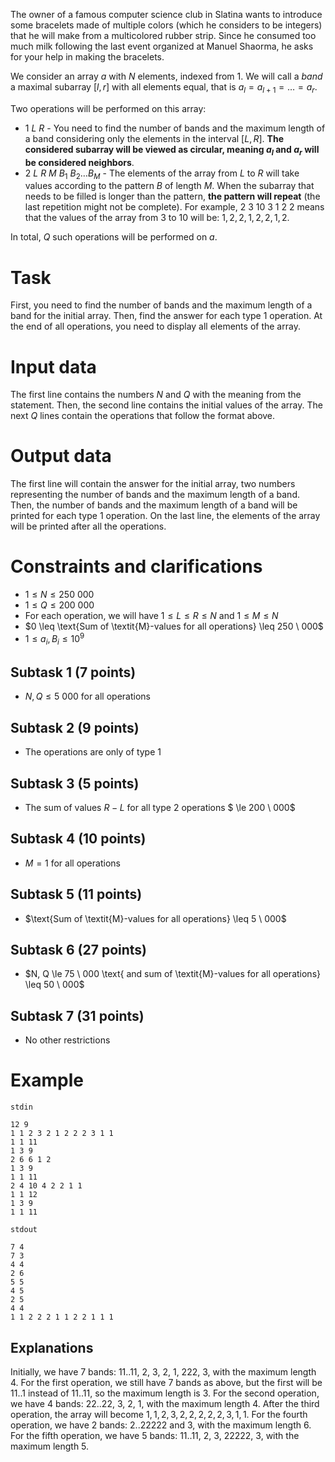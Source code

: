 The owner of a famous computer science club in Slatina wants to introduce some bracelets made of multiple colors (which he considers to be integers) that he will make from a multicolored rubber strip. Since he consumed too much milk following the last event organized at Manuel Shaorma, he asks for your help in making the bracelets.

We consider an array $\textit{a}$ with $\textit{N}$ elements, indexed from 1. We will call a $\textit{band}$ a maximal subarray $[l, r]$ with all elements equal, that is $a_l = a_{l+1} = \ldots = a_r$.

Two operations will be performed on this array:
* $\text{1} \ L \ R$ - You need to find the number of bands and the maximum length of a band considering only the elements in the interval $[L, R]$. **The considered subarray will be viewed as circular, meaning $a_l$ and $a_r$ will be considered neighbors**.
* $\text{2} \ L \ R \ M \ B_1 \ B_2 \ldots B_M$ - The elements of the array from $L$ to $R$ will take values according to the pattern $\textit{B}$ of length $\textit{M}$. When the subarray that needs to be filled is longer than the pattern, **the pattern will repeat** (the last repetition might not be complete). For example, $2 \ 3 \ 10 \ 3 \ 1 \ 2 \ 2$ means that the values of the array from $3$ to $10$ will be: $1, 2, 2, 1, 2, 2, 1, 2$.

In total, $\textit{Q}$ such operations will be performed on $\textit{a}$.

# Task

First, you need to find the number of bands and the maximum length of a band for the initial array. Then, find the answer for each type 1 operation. At the end of all operations, you need to display all elements of the array.

# Input data

The first line contains the numbers $\textit{N}$ and $\textit{Q}$ with the meaning from the statement.
Then, the second line contains the initial values of the array.
The next $\textit{Q}$ lines contain the operations that follow the format above.

# Output data

The first line will contain the answer for the initial array, two numbers representing the number of bands and the maximum length of a band. Then, the number of bands and the maximum length of a band will be printed for each type 1 operation.
On the last line, the elements of the array will be printed after all the operations.

# Constraints and clarifications
* $1 \leq N \leq 250 \ 000$
* $1 \leq Q \leq 200 \ 000$
* For each operation, we will have $1 \le L \le R \le N$ and $1 \le M \le N$
* $0 \leq \text{Sum of \textit{M}-values for all operations} \leq 250 \ 000$
* $1 \leq a_i, B_i \leq 10^9$

## Subtask 1 (7 points)
* $N, Q \leq 5 \ 000$ for all operations
## Subtask 2 (9 points)
* The operations are only of type 1
## Subtask 3 (5 points)
* The sum of values $R - L$ for all type 2 operations $ \le 200 \ 000$
## Subtask 4 (10 points)
* $M = 1$ for all operations
## Subtask 5 (11 points)
* $\text{Sum of \textit{M}-values for all operations} \leq 5 \ 000$
## Subtask 6 (27 points)
* $N, Q \le 75 \ 000 \text{ and sum of \textit{M}-values for all operations} \leq 50 \ 000$
## Subtask 7 (31 points)
* No other restrictions

# Example
`stdin`
```
12 9	
1 1 2 3 2 1 2 2 2 3 1 1
1 1 11				
1 3 9
2 6 6 1 2
1 3 9
1 1 11
2 4 10 4 2 2 1 1
1 1 12
1 3 9
1 1 11
```
`stdout`
```
7 4 
7 3
4 4
2 6
5 5
4 5
2 5
4 4
1 1 2 2 2 1 1 2 2 1 1 1
```
Explanations
---
Initially, we have 7 bands: $11..11$, $2$, $3$, $2$, $1$, $222$, $3$, with the maximum length 4.
For the first operation, we still have 7 bands as above, but the first will be $11..1$ instead of $11..11$, so the maximum length is 3.
For the second operation, we have 4 bands: $22..22$, $3$, $2$, $1$, with the maximum length 4.
After the third operation, the array will become $1, 1, 2, 3, 2, 2, 2, 2, 2, 3, 1, 1$.
For the fourth operation, we have 2 bands: $2..22222$ and $3$, with the maximum length 6.
For the fifth operation, we have 5 bands: $11..11$, $2$, $3$, $22222$, $3$, with the maximum length 5.